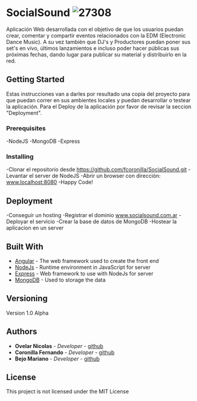 # SocialSound ![27308](https://user-images.githubusercontent.com/30738493/29140262-49b469c6-7d20-11e7-838b-4ef1799c424a.png)

Aplicación Web desarrollada con el objetivo de que los usuarios puedan crear, comentar y compartir eventos relacionados con la EDM (Electronic Dance Music). A su vez también que DJ's y Productores puedan poner sus set's en vivo, últimos lanzamientos e incluso poder hacer públicas sus próximas fechas, dando lugar para publicar su material y distribuirlo en la red. 

## Getting Started

Estas instrucciones van a darles por resultado una copia del proyecto para que puedan correr en sus ambientes locales y puedan desarrollar o testear la aplicación. 
Para el Deploy de la aplicación por favor de revisar la seccion "Deployment".

### Prerequisites

-NodeJS
-MongoDB
-Express

### Installing

-Clonar el repositorio desde https://github.com/fcoronilla/SocialSound.git
-Levantar el server de NodeJS
-Abrir un browser con dirección: www.localhost:8080 
-Happy Code!

## Deployment

-Conseguir un hosting
-Registrar el dominio www.socialsound.com.ar
-Deployar el servicio 
-Crear la base de datos de MongoDB
-Hostear la aplicacion en un server

## Built With

* [Angular](https://angularjs.org/) - The web framework used to create the front end
* [NodeJs](https://nodejs.org/) - Runtime environment in JavaScript for server
* [Express](http://expressjs.com/) - Web framework to use with NodeJs for server
* [MongoDB](https://rometools.github.io/rome/) - Used to storage the data

## Versioning

Version 1.0 Alpha

## Authors

* **Ovelar Nicolas** - *Developer* - [github](https://github.com/ovelarnicolas)
* **Coronilla Fernando** - *Developer* - [github](https://github.com/fcoronilla)
* **Bejo Mariano** - *Developer* - [github](https://github.com/marianobejo)

## License

This project is not licensed under the MIT License